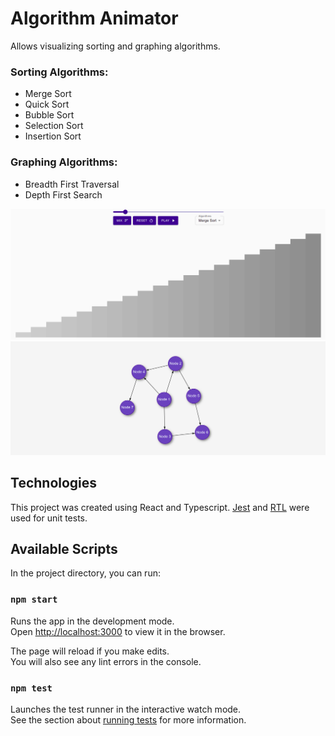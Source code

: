 # Algorithm Animator


Allows visualizing sorting and graphing algorithms.

### Sorting Algorithms:
- Merge Sort
- Quick Sort
- Bubble Sort
- Selection Sort
- Insertion Sort

### Graphing Algorithms:
- Breadth First Traversal
- Depth First Search

![plot](src/imgs/sort.png)
![plot](src/imgs/graph.png)

## Technologies

This project was created using React and Typescript. [Jest](https://jestjs.io/) and [RTL](https://testing-library.com/docs/react-testing-library/intro/) were used for unit tests.

## Available Scripts

In the project directory, you can run:

### `npm start`

Runs the app in the development mode.\
Open [http://localhost:3000](http://localhost:3000) to view it in the browser.

The page will reload if you make edits.\
You will also see any lint errors in the console.

### `npm test`

Launches the test runner in the interactive watch mode.\
See the section about [running tests](https://facebook.github.io/create-react-app/docs/running-tests) for more information.

